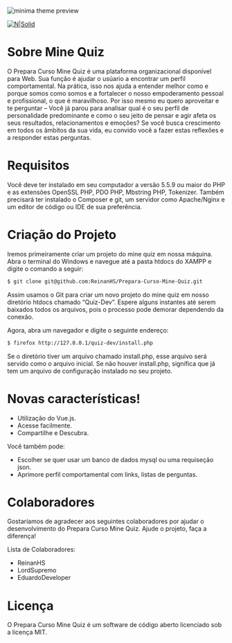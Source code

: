 ![minima theme preview](https://i.ibb.co/0C27zMm/Quiz-Logo-1-1.jpg)

[![N|Solid](https://cldup.com/dTxpPi9lDf.thumb.png)](https://nodesource.com/products/nsolid)

# Sobre Mine Quiz
O Prepara Curso Mine Quiz é uma plataforma organizacional disponível para Web. Sua função é ajudar o usúario a encontrar um perfil comportamental. Na prática, isso nos ajuda a entender melhor como e porque somos como somos e a fortalecer o nosso empoderamento pessoal e profissional, o que é maravilhoso. Por isso mesmo eu quero aproveitar e te perguntar – Você já parou para analisar qual é o seu perfil de personalidade predominante e como o seu jeito de pensar e agir afeta os seus resultados, relacionamentos e emoções? Se você busca crescimento em todos os âmbitos da sua vida, eu convido você a fazer estas reflexões e a responder estas perguntas.

# Requisitos
Você deve ter instalado em seu computador a versão 5.5.9 ou maior do PHP e as extensões OpenSSL PHP, PDO PHP, Mbstring PHP, Tokenizer. Também precisará ter instalado o Composer e git, um servidor como Apache/Nginx e um editor de código ou IDE de sua preferência.
# Criação do Projeto
Iremos primeiramente criar um projeto do mine quiz em nossa máquina. Abra o terminal do Windows e navegue até a pasta htdocs do XAMPP e digite o comando a seguir:
```sh
$ git clone git@github.com:ReinanHS/Prepara-Curso-Mine-Quiz.git
```
Assim usamos o Git para criar um novo projeto do mine quiz em nosso diretório htdocs chamado “Quiz-Dev”. Espere alguns instantes até serem baixados todos os arquivos, pois o processo pode demorar dependendo da conexão.

Agora, abra um navegador e digite o seguinte endereço:
```sh
$ firefox http://127.0.0.1/quiz-dev/install.php
```
Se o diretório tiver um arquivo chamado install.php, esse arquivo será servido como o arquivo inicial. Se não houver install.php, significa que já tem um arquivo de configuração instalado no seu projeto.
# Novas características!

  - Utilização do Vue.js.
  - Acesse facilmente.
  - Compartilhe e Descubra.

Você também pode:
  - Escolher se quer usar um banco de dados mysql ou uma requiseção json.
  - Aprimore perfil comportamental com links, listas de perguntas.

# Colaboradores
Gostaríamos de agradecer aos seguintes colaboradores por ajudar o desenvolvimento do Prepara Curso Mine Quiz. Ajude o projeto, faça a diferença!

Lista de Colaboradores:
- ReinanHS
- LordSupremo
- EduardoDeveloper

# Licença
O Prepara Curso Mine Quiz é um software de código aberto licenciado sob a licença MIT.
